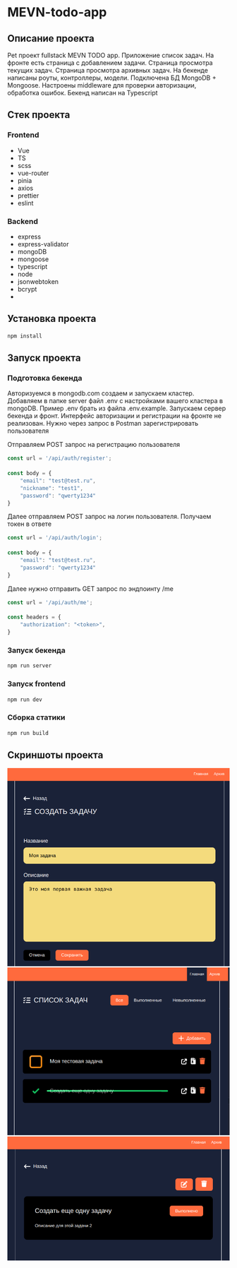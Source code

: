 # MEVN-todo-app

## Описание проекта

Pet проект fullstack MEVN TODO app. Приложение список задач. На фронте есть страница с добавлением задачи. Страница просмотра текущих задач. Страница просмотра архивных задач. На бекенде написаны роуты, контроллеры, модели. Подключена БД MongoDB + Mongoose. Настроены middleware для проверки авторизации, обработка ошибок. Бекенд написан на Typescript

## Стек проекта

### Frontend

- Vue
- TS
- scss
- vue-router
- pinia
- axios
- prettier
- eslint

### Backend
- express
- express-validator
- mongoDB
- mongoose
- typescript
- node
- jsonwebtoken
- bcrypt
- 

## Установка проекта

```sh
npm install
```

## Запуск проекта

### Подготовка бекенда

Авторизуемся в mongodb.com создаем и запускаем кластер. Добавляем в папке server файл .env с настройками вашего кластера в mongoDB. Пример .env брать из файла .env.example. Запускаем сервер бекенда и фронт. Интерфейс авторизации и регистрации на фронте не реализован. Нужно через запрос в Postman зарегистрировать пользователя 

Отправляем POST запрос на регистрацию пользователя

```js
const url = '/api/auth/register'; 

const body = {
    "email": "test@test.ru",
    "nickname": "test1",
    "password": "qwerty1234"
}
```

Далее отправляем POST запрос на логин пользователя. Получаем токен в ответе

```js
const url = '/api/auth/login'; 

const body = {
    "email": "test@test.ru",
    "password": "qwerty1234"
}
```

Далее нужно отправить GET запрос по эндпоинту /me

```js
const url = '/api/auth/me'; 

const headers = {
    "authorization": "<token>",
}
```

### Запуск бекенда

```sh
npm run server
```

### Запуск frontend

```sh
npm run dev
```

### Сборка статики

```sh
npm run build
```


## Скриншоты проекта
![mevn-todo-app_add-page](./public/mevn-todo-app_add-page.png)
![mevn-todo-app_todo-list](./public/mevn-todo-app_todo-list.png)
![mevn-todo-app_todo-detail-page](./public/mevn-todo-app_todo-detail-page.png)
